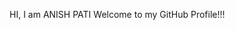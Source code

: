 HI, I am ANISH PATI
Welcome to my GitHub Profile!!!
<!---
anishpati1/anishpati1 is a ✨ special ✨ repository because its `README.md` (this file) appears on your GitHub profile.
You can click the Preview link to take a look at your changes.
--->
